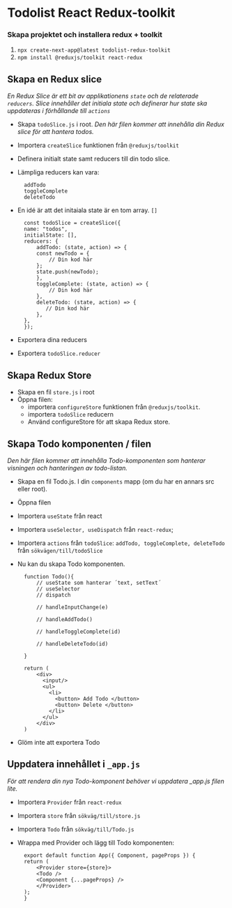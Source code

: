 # Todolist React Redux-toolkit

### Skapa projektet och installera redux + toolkit

1. `npx create-next-app@latest todolist-redux-toolkit`
2. `npm install @reduxjs/toolkit react-redux`

## Skapa en Redux slice

<i>En Redux Slice är ett bit av applikationens `state` och de relaterade `reducers`. Slice innehåller det initiala state och definerar hur state ska uppdateras i förhållande till `actions`</i>

- Skapa `todoSlice.js` i root.
  <i>Den här filen kommer att innehålla din Redux slice för att hantera todos.</i>
- Importera `createSlice` funktionen från `@reduxjs/toolkit`
- Definera initialt state samt reducers till din todo slice.
- Lämpliga reducers kan vara:

        addTodo
        toggleComplete
        deleteTodo

- En idé är att det initaiala state är en tom array. `[]`

        const todoSlice = createSlice({
        name: "todos",
        initialState: [],
        reducers: {
            addTodo: (state, action) => {
            const newTodo = {
                // Din kod här
            };
            state.push(newTodo);
            },
            toggleComplete: (state, action) => {
                // Din kod här
            },
            deleteTodo: (state, action) => {
               // Din kod här
            },
        },
        });

- Exportera dina reducers
- Exportera `todoSlice.reducer`

## Skapa Redux Store

- Skapa en fil `store.js` i root
- Öppna filen:
  - importera `configureStore` funktionen från `@reduxjs/toolkit`.
  - importera `todoSlice` reducern
  - Använd configureStore för att skapa Redux store.

## Skapa Todo komponenten / filen

<i> Den här filen kommer att innehålla Todo-komponenten som hanterar visningen och hanteringen av todo-listan.</i>

- Skapa en fil Todo.js. I din `components` mapp (om du har en annars src eller root).
- Öppna filen
- Importera `useState` från react
- Importera `useSelector, useDispatch` från `react-redux`;
- Importera `actions` från `todoSlice`: `addTodo, toggleComplete, deleteTodo` från `sökvägen/till/todoSlice`

- Nu kan du skapa Todo komponenten.

        function Todo(){
            // useState som hanterar ´text, setText´
            // useSelector
            // dispatch

            // handleInputChange(e)

            // handleAddTodo()

            // handleToggleComplete(id)

            // handleDeleteTodo(id)

        }

        return (
            <div>
              <input/>
              <ul>
                <li>
                  <button> Add Todo </button>
                  <button> Delete </button>
                </li>
              </ul>
            </div>
        )

- Glöm inte att exportera Todo

## Uppdatera innehållet i `_app.js`

<i>För att rendera din nya Todo-komponent behöver vi uppdatera \_app.js filen lite.</i>

- Importera `Provider` från `react-redux`
- Importera `store` från `sökväg/till/store.js`
- Importera `Todo` från `sökväg/till/Todo.js`

- Wrappa med Provider och lägg till Todo komponenten:

        export default function App({ Component, pageProps }) {
        return (
            <Provider store={store}>
            <Todo />
            <Component {...pageProps} />
            </Provider>
        );
        }

